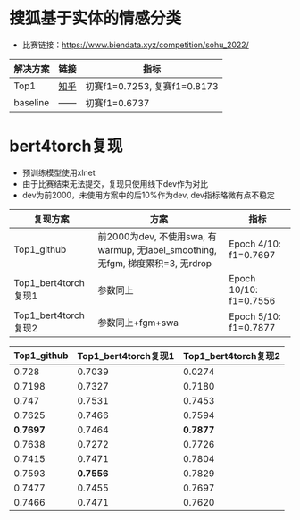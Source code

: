 # 搜狐基于实体的情感分类
- 比赛链接：https://www.biendata.xyz/competition/sohu_2022/

| 解决方案 | 链接 | 指标 |
| ---- | ---- | ---- |
| Top1 | [知乎](https://zhuanlan.zhihu.com/p/533808475)| 初赛f1=0.7253, 复赛f1=0.8173 |
| baseline | —— | 初赛f1=0.6737 |

# bert4torch复现
- 预训练模型使用xlnet
- 由于比赛结束无法提交，复现只使用线下dev作为对比
- dev为前2000，未使用方案中的后10%作为dev, dev指标略微有点不稳定

| 复现方案 | 方案 | 指标 |
| ---- | ---- | ---- |
| Top1_github | 前2000为dev, 不使用swa, 有warmup, 无label_smoothing, 无fgm, 梯度累积=3, 无rdrop | Epoch 4/10: f1=0.7697|
| Top1_bert4torch复现1 | 参数同上 | Epoch 10/10: f1=0.7556 |
| Top1_bert4torch复现2 | 参数同上+fgm+swa | Epoch 5/10: f1=0.7877 |


| Top1_github | Top1_bert4torch复现1 | Top1_bert4torch复现2 |
| ---- | ---- | ---- |
| 0.728  | 0.7039 | 0.0274 |
| 0.7198 | 0.7327 | 0.7180 |
| 0.747	 | 0.7531 | 0.7453 |
| 0.7625 | 0.7466 | 0.7594 |
| **0.7697** | 0.7464 | **0.7877** |
| 0.7638 | 0.7272 | 0.7726 |
| 0.7415 | 0.7471 | 0.7804 |
| 0.7593 | **0.7556** | 0.7829 |
| 0.7477 | 0.7455 | 0.7697 |
| 0.7466 | 0.7471 | 0.7620 |